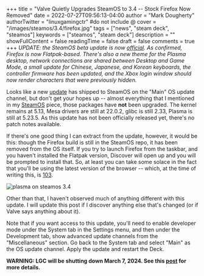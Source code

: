 +++
title = "Valve Quietly Upgrades SteamOS to 3.4 -- Stock Firefox Now Removed"
date = 2022-07-27T09:56:13-04:00
author = "Mark Dougherty"
authorTwitter = "linuxgamingctr" #do not include @
cover = "/images/steamos/3.4/firefox.jpg"
tags = ["news", "steam deck", "steamos"]
keywords = ["steamos", "steam deck"]
description = ""
showFullContent = false
readingTime = false
draft = false
comments = true
+++
*UPDATE: the SteamOS beta update is now [official](https://store.steampowered.com/news/app/1675200/view/3413183219978214105). As confirmed, Firefox is now Flatpak-based. There's also a new theme for the Plasma desktop, network connections are shared between Desktop and Game Mode, a small update for Chinese, Japanese, and Korean keyboards, the controller firmware has been updated, and the Xbox login window should now render characters that were previously hidden.*

Looks like a new [update](https://www.reddit.com/r/SteamOS/comments/w9bxyl/steamos_34_has_been_released_in_previewmain_but/) has shipped to SteamOS on the "Main" OS update channel, but don't get your hopes up -- almost everything that I mentioned in my [SteamOS](https://linuxgamingcentral.com/posts/the-growing-security-risk-with-steamos/) piece, those packages have **not** been upgraded. The kernel remains at 5.13, Mesa drivers are still at 22.0.2, glibc is still 2.33, Plasma is still at 5.23.5. As this update has not been officially released yet, there's no patch notes available.

If there's one good thing I can extract from the update, however, it would be this: though the Firefox build is still in the SteamOS repo, it has been removed from the OS itself. If you try to launch Firefox from the taskbar, and you haven't installed the Flatpak version, Discover will open up and you will be prompted to install that. So, at least you can take some solace in the fact that you'll be using the latest version of the browser -- which, at the time of writing this, is [103](https://www.mozilla.org/en-US/firefox/103.0/releasenotes/).

![plasma on steamos 3.4](/images/steamos/3.4/plasma.jpg)

Other than that, I haven't observed much of anything different with this update. I will update this post if I discover anything else that's changed (or if Valve says anything about it).

Note that if you want access to this update, you'll need to enable developer mode under the System tab in the Settings menu, and then under the Development tab, show advanced update channels from the "Miscellaneous" section. Go back to the System tab and select "Main" as the OS update channel. Apply the update and restart the Deck.

**WARNING: LGC will be shutting down March 7, 2024. See this [post](https://linuxgamingcentral.com/posts/the-end-of-lgc/) for more details.**
